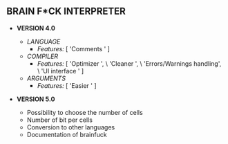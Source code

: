 BRAIN F*CK INTERPRETER
--------------------

* **VERSION 4.0**
  * *LANGUAGE*
    + *Features:* [ 'Comments                '  ]
  * *COMPILER*
    + *Features:* [ 'Optimizer               ',
                  \ 'Cleaner                 ', 
                  \ 'Errors/Warnings handling',
                  \ 'UI interface            '  ]
  * *ARGUMENTS*
    + *Features:* [ 'Easier                  '  ]
  
* **VERSION 5.0**
  + Possibility to choose the number of cells
  + Number of bit per cells
  + Conversion to other languages
  + Documentation of brainfuck
